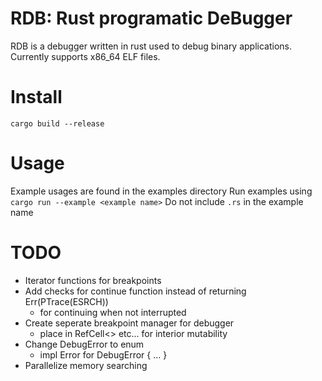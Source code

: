 # RDB: Rust programatic DeBugger

RDB is a debugger written in rust used to debug binary applications.
Currently supports x86_64 ELF files.

# Install
```cargo build --release```

# Usage
Example usages are found in the examples directory
Run examples using ```cargo run --example <example name>```
Do not include ```.rs``` in the example name

# TODO
- Iterator functions for breakpoints
- Add checks for continue function instead of returning Err(PTrace(ESRCH))
    - for continuing when not interrupted
- Create seperate breakpoint manager for debugger
    - place in RefCell<> etc... for interior mutability
- Change DebugError to enum
    - impl Error for DebugError { ... }
- Parallelize memory searching

